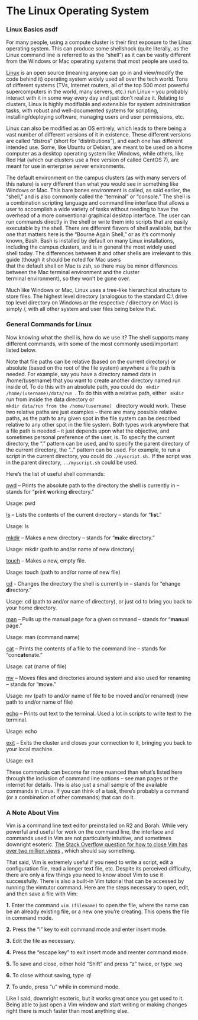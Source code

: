 # **The Linux Operating System**

### Linux Basics asdf
For many people, using a compute cluster is their first exposure to the Linux operating system. This can produce some shellshock
(quite literally, as the Linux command line is referred to as the “shell”) as it can be vastly different from the Windows or Mac
operating systems that most people are used to.

[<ins>Linux</ins>](https://github.com/torvalds/linux) is an open source (meaning anyone can go in and view/modify the code behind
it) operating system widely used all over the tech world. Tons of different systems (TVs, Internet routers, all of the top 500
most powerful supercomputers in the world, many servers, etc.) run Linux – you probably interact with it in some way every day
and just don’t realize it. Relating to clusters, Linux is highly modifiable and extensible for system administration tasks, with
robust and well-documented systems for scripting, installing/deploying software, managing users and user permissions, etc.

Linux can also be modified as an OS entirely, which leads to there being a vast number of different versions of it in existence.
These different versions are called “distros” (short for “distributions”), and each one has different intended use. Some, like
Ubuntu or Debian, are meant to be used on a home computer as a desktop operating system like Windows, while others, like Red Hat
(which our clusters use a free version of called CentOS 7), are meant for use in enterprise server environments.

The default environment on the campus clusters (as with many servers of this nature) is very different than what you would see in
something like Windows or Mac. This bare bones environment is called, as said earlier, the “shell,” and is also commonly called
the “terminal” or “console.” The shell is a combination scripting language and command line interface that allows a user to
accomplish a wide variety of tasks without needing to have the overhead of a more conventional graphical desktop interface. The
user can run commands directly in the shell or write them into scripts that are easily executable by the shell. There are
different flavors of shell available, but the one that matters here is the “Bourne Again Shell,” or as it’s commonly known, Bash.
Bash is installed by default on many Linux installations, including the campus clusters, and is in general the most widely used  
shell today. The differences between it and other shells are irrelevant to this guide (though it should be noted for Mac users   
that the default shell on Mac is zsh, so there may be minor differences between the Mac terminal environment and the cluster     
terminal environment), so they won’t be gone over.                                                                               
                                                                                                                                 
Much like Windows or Mac, Linux uses a tree-like hierarchical structure to store files. The highest level directory (analogous to
the standard C:\ drive top level directory on Windows or the respective / directory on Mac) is simply /, with all other system 
and user files being below that.

### General Commands for Linux
Now knowing what the shell is, how do we use it? The shell supports many different commands, with some of the most commonly
used/important listed below.

Note that file paths can be relative (based on the current directory) or absolute (based on the root of the file system) anywhere
a file path is needed. For example, say you have a directory named data in /home/(username) that you want to create another
directory named run inside of. To do this with an absolute path, you could do <code> mkdir /home/(username)/data/run </code>. To 
do this with a relative path, either <code> mkdir </code> run from inside the data directory or <code> mkdir data/run from the 
/home/(username) </code> directory would work. These two relative paths are just examples – there are many possible relative 
paths, as the path to any given spot in the file system can be described relative to any other spot in the file system. Both types
work anywhere that a file path is needed – it just depends upon what the objective, and sometimes personal preference of the user,
is. To specify the current directory, the “.” pattern can be used, and to specify the parent directory of the current directory, 
the “..” pattern can be used. For example, to run a script in the current directory, you could do <code>./myscript.sh.</code> If 
the script was in the parent directory, <code>../myscript.sh</code> could be used.

Here’s the list of useful shell commands:

[<ins>pwd</ins>](https://man7.org/linux/man-pages/man1/pwd.1.html) – Prints the absolute path to the directory the shell is 
currently in – stands for “**p**rint **w**orking **d**irectory.”

Usage: pwd

[<ins>ls</ins>](https://man7.org/linux/man-pages/man1/ls.1.html) – Lists the contents of the current directory – stands for
“**l**i**s**t.”

Usage: ls

[<ins>mkdir</ins>](https://man7.org/linux/man-pages/man1/mkdir.1.html) – Makes a new directory – stands for “**m**ake 
**d**irectory.”

Usage: mkdir (path to and/or name of new directory)

[<ins>touch</ins>](https://man7.org/linux/man-pages/man1/touch.1.html) – Makes a new, empty file.

Usage: touch (path to and/or name of new file)

[<ins>cd</ins>](https://man7.org/linux/man-pages/man1/cd.1p.html) - Changes the directory the shell is currently in – stands for
“**c**hange **d**irectory.”

Usage: cd (path to and/or name of directory), or just cd to bring you back to your home directory.

[<ins>man</ins>](https://man7.org/linux/man-pages/man1/man.1.html) – Pulls up the manual page for a given command – stands for 
“**man**ual page.”

Usage: man (command name)

[<ins>cat</ins>](https://man7.org/linux/man-pages/man1/cat.1.html) – Prints the contents of a file to the command line – stands 
for “con**cat**enate.”

Usage: cat (name of file)

[<ins>mv</ins>](https://man7.org/linux/man-pages/man1/mv.1.html) – Moves files and directories around system and also used for
renaming – stands for “**m**o**v**e.”

Usage: mv (path to and/or name of file to be moved and/or renamed) (new path to and/or name of file)

[<ins>echo</ins>](https://man7.org/linux/man-pages/man1/echo.1.html) – Prints out text to the terminal. Used a lot in scripts to 
write text to the terminal.

Usage: echo

[<ins>exit</ins>](https://man7.org/linux/man-pages/man3/exit.3.html) – Exits the cluster and closes your connection to it, 
bringing you back to your local machine.

Usage: exit

These commands can become far more nuanced than what’s listed here through the inclusion of command line options – see man pages
or the internet for details. This is also just a small sample of the available commands in Linux. If you can think of a task,
there’s probably a command (or a combination of other commands) that can do it.

### A Note About Vim
Vim is a command line text editor preinstalled on R2 and Borah. While very powerful and useful for work on the command line, the
interface and commands used in Vim are not particularly intuitive, and sometimes downright esoteric.
[<ins>The Stack Overflow question for how to close Vim has over two million views</ins>](https://stackoverflow.com/questions/11828270/how-do-i-exit-the-vim-editor)
, which should say something.

That said, Vim is extremely useful if you need to write a script, edit a configuration file, read a longer text file, etc. Despite
its perceived difficulty, there are only a few things you need to know about Vim to use it successfully. There is also a built-in
Vim tutorial that can be accessed by running the vimtutor command. Here are the steps necessary to open, edit, and then save a
file with Vim:

**1.** Enter the command <code>vim (filename)</code> to open the file, where the name can be an already existing file, or a new
one you’re creating. This opens the file in command mode.

**2.** Press the “i” key to exit command mode and enter insert mode.

**3.** Edit the file as necessary.

**4.** Press the “escape key” to exit insert mode and reenter command mode.

**5.** To save and close, either hold “Shift” and press “z” twice, or type :wq

**6.** To close without saving, type :q!

**7.** To undo, press “u” while in command mode.

Like I said, downright esoteric, but it works great once you get used to it. Being able to just open a Vim window and start
writing or making changes right there is much faster than most anything else.
